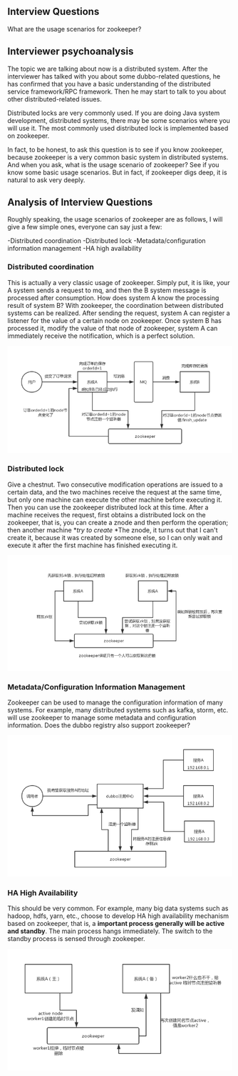 ## Interview Questions

What are the usage scenarios for zookeeper?

## Interviewer psychoanalysis

The topic we are talking about now is a distributed system. After the interviewer has talked with you about some dubbo-related questions, he has confirmed that you have a basic understanding of the distributed service framework/RPC framework. Then he may start to talk to you about other distributed-related issues.

Distributed locks are very commonly used. If you are doing Java system development, distributed systems, there may be some scenarios where you will use it. The most commonly used distributed lock is implemented based on zookeeper.

In fact, to be honest, to ask this question is to see if you know zookeeper, because zookeeper is a very common basic system in distributed systems. And when you ask, what is the usage scenario of zookeeper? See if you know some basic usage scenarios. But in fact, if zookeeper digs deep, it is natural to ask very deeply.

## Analysis of Interview Questions

Roughly speaking, the usage scenarios of zookeeper are as follows, I will give a few simple ones, everyone can say just a few:

-Distributed coordination
-Distributed lock
-Metadata/configuration information management
-HA high availability

### Distributed coordination

This is actually a very classic usage of zookeeper. Simply put, it is like, your A system sends a request to mq, and then the B system message is processed after consumption. How does system A know the processing result of system B? With zookeeper, the coordination between distributed systems can be realized. After sending the request, system A can register a listener for the value of a certain node on zookeeper. Once system B has processed it, modify the value of that node of zookeeper, system A can immediately receive the notification, which is a perfect solution.

![zookeeper-distributed-coordination](./images/zookeeper-distributed-coordination.png)

### Distributed lock

Give a chestnut. Two consecutive modification operations are issued to a certain data, and the two machines receive the request at the same time, but only one machine can execute the other machine before executing it. Then you can use the zookeeper distributed lock at this time. After a machine receives the request, first obtains a distributed lock on the zookeeper, that is, you can create a znode and then perform the operation; then another machine **try to create* *The znode, it turns out that I can't create it, because it was created by someone else, so I can only wait and execute it after the first machine has finished executing it.

![zookeeper-distributed-lock-demo](./images/zookeeper-distributed-lock-demo.png)

### Metadata/Configuration Information Management

Zookeeper can be used to manage the configuration information of many systems. For example, many distributed systems such as kafka, storm, etc. will use zookeeper to manage some metadata and configuration information. Does the dubbo registry also support zookeeper?

![zookeeper-meta-data-manage](./images/zookeeper-meta-data-manage.png)

### HA High Availability

This should be very common. For example, many big data systems such as hadoop, hdfs, yarn, etc., choose to develop HA high availability mechanism based on zookeeper, that is, a **important process generally will be active and standby**. The main process hangs immediately. The switch to the standby process is sensed through zookeeper.

![zookeeper-active-standby](./images/zookeeper-active-standby.png)